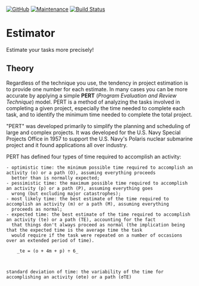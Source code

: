 [![GitHub](https://img.shields.io/github/license/mashape/apistatus.svg?style=flat-square)](license.md)
[![Maintenance](https://img.shields.io/maintenance/yes/2020.svg?style=flat-square)]()
[![Build Status](https://travis-ci.com/zhibirc/estimator.svg?branch=master)](https://travis-ci.com/zhibirc/estimator)

# Estimator

Estimate your tasks more precisely!

## Theory

Regardless of the technique you use, the tendency in project estimation is to provide one number for each estimate.
In many cases you can be more accurate by applying a simple **PERT** (_Program Evaluation and Review Technique_) model.
PERT is a method of analyzing the tasks involved in completing a given project, especially the time needed
to complete each task, and to identify the minimum time needed to complete the total project.

"PERT" was developed primarily to simplify the planning and scheduling of large and complex projects.
It was developed for the U.S. Navy Special Projects Office in 1957 to support the U.S. Navy's Polaris nuclear submarine project
and it found applications all over industry.

PERT has defined four types of time required to accomplish an activity:

    - optimistic time: the minimum possible time required to accomplish an activity (o) or a path (O), assuming everything proceeds
      better than is normally expected;
    - pessimistic time: the maximum possible time required to accomplish an activity (p) or a path (P), assuming everything goes
      wrong (but excluding major catastrophes);
    - most likely time: the best estimate of the time required to accomplish an activity (m) or a path (M), assuming everything
      proceeds as normal;
    - expected time: the best estimate of the time required to accomplish an activity (te) or a path (TE), accounting for the fact
      that things don't always proceed as normal (the implication being that the expected time is the average time the task
      would require if the task were repeated on a number of occasions over an extended period of time).

        _te = (o + 4m + p) ÷ 6_



    standard deviation of time: the variability of the time for accomplishing an activity (σte) or a path (σTE)
